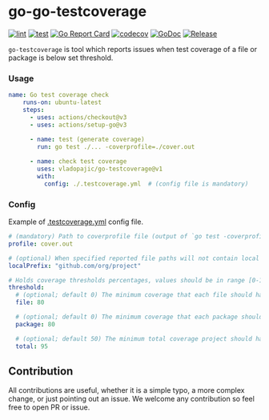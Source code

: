 # go-go-testcoverage

[![lint](https://github.com/vladopajic/go-testcoverage/actions/workflows/lint.yml/badge.svg?branch=main)](https://github.com/vladopajic/go-testcoverage/actions/workflows/lint.yml)
[![test](https://github.com/vladopajic/go-testcoverage/actions/workflows/test.yml/badge.svg?branch=main)](https://github.com/vladopajic/go-testcoverage/actions/workflows/test.yml)
[![Go Report Card](https://goreportcard.com/badge/github.com/vladopajic/go-testcoverage?cache=v1)](https://goreportcard.com/report/github.com/vladopajic/go-testcoverage)
[![codecov](https://codecov.io/gh/vladopajic/go-testcoverage/branch/main/graph/badge.svg?token=WYCKb1MLgl)](https://codecov.io/gh/vladopajic/go-testcoverage)
[![GoDoc](https://godoc.org/github.com/vladopajic/go-testcoverage?status.svg)](https://godoc.org/github.com/vladopajic/go-testcoverage)
[![Release](https://img.shields.io/github/release/vladopajic/go-testcoverage.svg?style=flat-square)](https://github.com/vladopajic/go-testcoverage/releases/latest)


`go-testcoverage` is tool which reports issues when test coverage of a file or package is below set threshold.

### Usage

```yml
name: Go test coverage check
    runs-on: ubuntu-latest
    steps:
      - uses: actions/checkout@v3
      - uses: actions/setup-go@v3
      
      - name: test (generate coverage)
        run: go test ./... -coverprofile=./cover.out

      - name: check test coverage
        uses: vladopajic/go-testcoverage@v1
        with:
          config: ./.testcoverage.yml  # (config file is mandatory)
```

### Config
Example of [.testcoverage.yml](./.testcoverage.example.yml) config file.

```yml
# (mandatory) Path to coverprofile file (output of `go test -coverprofile` command)
profile: cover.out

# (optional) When specified reported file paths will not contain local prefix in the output
localPrefix: "github.com/org/project"

# Holds coverage thresholds percentages, values should be in range [0-100]
threshold:
  # (optional; default 0) The minimum coverage that each file should have
  file: 80

  # (optional; default 0) The minimum coverage that each package should have
  package: 80

  # (optional; default 50) The minimum total coverage project should have
  total: 95
```

## Contribution

All contributions are useful, whether it is a simple typo, a more complex change, or just pointing out an issue. We welcome any contribution so feel free to open PR or issue. 
